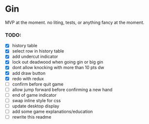 Gin
===

MVP at the moment. no liting, tests, or anything fancy at the moment.

### TODO:

- [X] history table
- [X] select row in history table
- [X] add undercut indicator
- [X] lock out deadwood when going gin or big gin
- [X] dont allow knocking with more than 10 pts dw
- [X] add draw button
- [X] redo with redux
- [ ] confirm before quit game
- [ ] allow jump forward before confirming a new hand
- [ ] end of game indicator
- [ ] swap inline style for css
- [ ] update desktop display
- [ ] add some game explanations/education
- [ ] rewrite this readme
